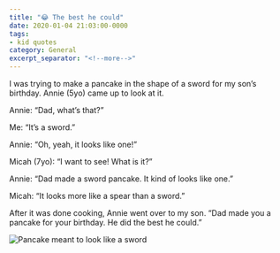 ```yaml
---
title: "😂 The best he could"
date: 2020-01-04 21:03:00-0000
tags:
- kid quotes
category: General
excerpt_separator: "<!--more-->"
---
```


I was trying to make a pancake in the shape of a sword for my son’s birthday. Annie (5yo) came up to look at it.

Annie: “Dad, what’s that?”

Me: “It’s a sword.”

Annie: “Oh, yeah, it looks like one!”

Micah (7yo): “I want to see! What is it?”

Annie: “Dad made a sword pancake. It kind of looks like one.”

Micah: “It looks more like a spear than a sword.”

After it was done cooking, Annie went over to my son. “Dad made you a pancake for your birthday. He did the best he could.”

<img src="https://www.bennorris.blog/uploads/2020/209bc56f70.jpg" alt="Pancake meant to look like a sword" />

<!--more-->